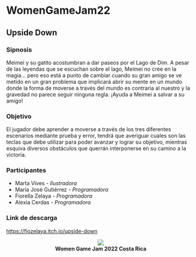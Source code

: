 # WomenGameJam22

## Upside Down

### Sipnosis
Meimei y su gatito acostumbran a dar paseos por el Lago de Dim. A pesar de las leyendas que se escuchan sobre el lago, Meimei no cree en la magia… pero eso está a punto de cambiar cuando su gran amigo se ve metido en un gran problema que implicará abrir su mente en un mundo donde la forma de moverse a través del mundo es contraria al nuestro y la gravedad no parece seguir ninguna regla. ¡Ayuda a Meimei a salvar a su amigo! 

### Objetivo
El jugador debe aprender a moverse a través de los tres diferentes escenarios mediante prueba y error, tendrá que averiguar cuales son las teclas que debe utilizar para poder avanzar y lograr su objetivo, mientras esquiva diversos obstáculos que querrán interponerse en su camino a la victoria.

### Participantes
- Marta Vives - *Ilustradora*
- María José Gutiérrez - *Programadora*
- Fiorella Zelaya - *Programadora*
- Alexia Cerdas - *Programadora*

### Link de descarga
https://fiozelaya.itch.io/upside-down

<p align="center">
  <img src="https://user-images.githubusercontent.com/69331826/186557240-68207399-a255-4e8d-9303-a1dc6fb2f3ee.png" />
  <br>
  <b>Women Game Jam 2022 Costa Rica</b>
</p>
